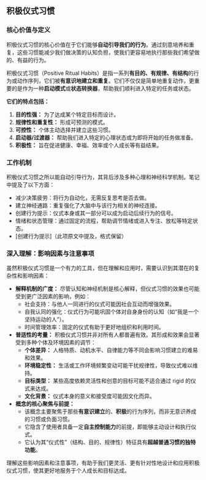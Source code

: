 ## 积极仪式习惯

### 核心价值与定义

积极仪式习惯的核心价值在于它们能够**自动引导我们的行为**。通过刻意培养和重复，这些习惯能减少我们做决策的认知负担，使我们更容易地执行那些我们希望做的、有益的行为。

积极仪式习惯（Positive Ritual Habits）是指一系列**有目的、有规律、有结构**的行为或动作序列，它们被**有意识地建立和重复**。它们不仅仅是简单地重复动作，更重要的是作为一种**启动模式**或**状态转换器**，帮助我们顺利进入特定的任务或状态。

**它们的特点包括：**

1.  **目的性强：** 为了达成某个特定目标而设计。
2.  **规律性和重复性：** 形成可预测的模式。
3.  **可控性：** 个体主动选择并建立这些习惯。
4.  **启动器/过渡器：** 帮助我们进入特定的心理状态或为即将开始的任务做准备。
5.  **积极性：** 旨在促进健康、幸福、效率或个人成长等有益结果。

### 工作机制

积极仪式习惯之所以能自动引导行为，其背后涉及多种心理和神经科学机制。笔记中提及了以下方面：

*   减少决策疲劳：将行为自动化，无需反复思考是否去做。
*   建立神经通路：重复强化了大脑中与该行为相关的神经连接。
*   创建行为提示：仪式本身或其一部分可以成为启动后续行为的信号。
*   情绪和状态管理：通过固定的流程，帮助调节情绪或进入专注、放松等特定状态。
*   [创建行为提示]（此项原文中提及，格式保留）

### 深入理解：影响因素与注意事项

虽然积极仪式习惯是一个有力的工具，但在理解和应用时，需要认识到其潜在的复杂性和影响因素：

*   **解释机制的广度：** 尽管认知和神经机制是核心解释，但仪式习惯的效果也可能受到更广泛因素的影响，例如：
    *   社会支持：与他人一同进行的仪式可能因社会互动而增强效果。
    *   自我认同的强化：仪式行为可能巩固个体对自身身份的认知（如“我是一个坚持运动的人”）。
    *   时间管理效率：固定的仪式有助于更好地组织和利用时间。
*   **普适性的考量：** 积极仪式习惯并非对所有人都普遍有效。其形成和效果会显著受到多种个体及环境因素的调节：
    *   **个体差异：** 人格特质、动机水平、自律能力等不同会影响习惯建立的难易和效果。
    *   **环境稳定性：** 生活或工作环境频繁变动可能干扰规律性，导致仪式难以维持。
    *   **目标类型：** 某些高度依赖灵活性和创意的目标可能不适合通过 rigid 的仪式来达成。
    *   **文化背景：** 仪式本身的意义和接受度可能因文化而异。
*   **概念的核心聚焦与前提：**
    *   该概念主要聚焦于那些**有意识建立**的、**积极**的行为序列，而非无意识养成的习惯或负面习惯。
    *   它隐含了使用者具备一定**自主控制能力**的前提，即能够主动设计和执行仪式。
    *   它认为其“仪式性”（结构、目的、规律性）特征具有**超越普通习惯的独特功能**。

理解这些影响因素和注意事项，有助于我们更灵活、更有针对性地设计和应用积极仪式习惯，使其更好地服务于个人成长和目标达成。